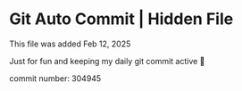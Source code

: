 # Git Auto Commit | Hidden File

This file was added Feb 12, 2025

Just for fun and keeping my daily git commit active 🤪

commit number: 304945
